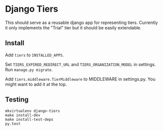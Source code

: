 # Django Tiers

This should serve as a reusable django app for representing tiers. Currently it only implements the
"Trial" tier but it should be easily extendable.

## Install

Add `tiers` to `INSTALLED_APPS`.

Set `TIERS_EXPIRED_REDIRECT_URL` and `TIERS_ORGANIZATION_MODEL` in settings. Run `manage.py migrate`.

Add `tiers.middleware.TierMiddleware` to MIDDLEWARE in settings.py.
You might want to add it at the top.

## Testing

    mkvirtualenv django-tiers
    make install-dev
    make install-test-deps
    py.test

